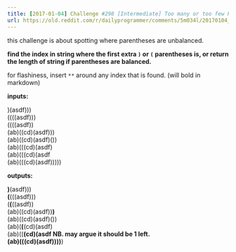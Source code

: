 ```yaml
---
title: [2017-01-04] Challenge #298 [Intermediate] Too many or too few Parentheses
url: https://old.reddit.com/r/dailyprogrammer/comments/5m034l/20170104_challenge_298_intermediate_too_many_or/
---
```


this challenge is about spotting where parentheses are unbalanced.

**find the index in string where the first extra `)` or `(` parentheses is, or return the length of string if parentheses are balanced.**

for flashiness, insert `**` around any index that is found. (will bold in markdown)

**inputs:**  

)(asdf)))  
((((asdf)))   
((((asdf))  
(ab)((cd)(asdf)))  
(ab)((cd)(asdf)())  
(ab)(((cd)(asdf)  
(ab)(((cd)(asdf  
(ab)(((cd)(asdf)))))  

**outputs:**

**)**(asdf)))  
**(**(((asdf)))  
(**(**((asdf))  
(ab)((cd)(asdf))**)**  
(ab)((cd)(asdf)())  
(ab)(**(**(cd)(asdf)  
(ab)((**(**cd)(asdf  NB. may argue it should be 1 left.  
(ab)(((cd)(asdf)))**)**)